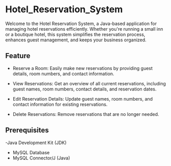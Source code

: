 # Hotel_Reservation_System
Welcome to the Hotel Reservation System, a Java-based application for managing hotel reservations efficiently. Whether you're running a small inn or a boutique hotel, this system simplifies the reservation process, enhances guest management, and keeps your business organized.

## Feature
- Reserve a Room: Easily make new reservations by providing guest details, room numbers, and contact information.

- View Reservations: Get an overview of all current reservations, including guest names, room numbers, contact details, and reservation dates.

- Edit Reservation Details: Update guest names, room numbers, and contact information for existing reservations.

- Delete Reservations: Remove reservations that are no longer needed.

## Prerequisites
-Java Development Kit (JDK)
- MySQL Database
- MySQL Connector/J (Java)
